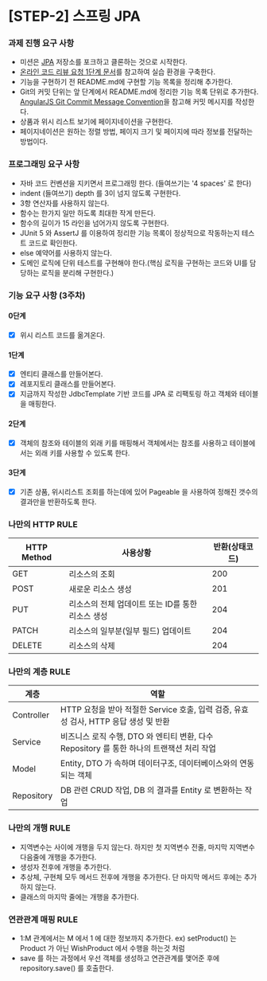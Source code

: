 # [STEP-2] 스프링 JPA

### 과제 진행 요구 사항

- 미션은 [JPA](https://github.com/kakao-tech-campus-2nd-step2/spring-gift-jpa) 저장소를 포크하고 클론하는 것으로 시작한다.
- [온라인 코드 리뷰 요청 1단계 문서](https://github.com/next-step/nextstep-docs/blob/master/codereview/review-step1.md)를 참고하여 실습 환경을
  구축한다.
- 기능을 구현하기 전 README.md에 구현할 기능 목록을 정리해 추가한다.
- Git의 커밋 단위는 앞 단계에서 README.md에 정리한 기능 목록 단위로
  추가한다. [AngularJS Git Commit Message Convention](https://gist.github.com/stephenparish/9941e89d80e2bc58a153)을 참고해 커밋
  메시지를 작성한다.
- 상품과 위시 리스트 보기에 페이지네이션을 구현한다.
- 페이지네이션은 원하는 정렬 방법, 페이지 크기 및 페이지에 따라 정보를 전달하는 방법이다.

### 프로그래밍 요구 사항

- 자바 코드 컨벤션을 지키면서 프로그래밍 한다. (들여쓰기는 '4 spaces' 로 한다)
- indent (들여쓰기) depth 를 3이 넘지 않도록 구현한다.
- 3항 연산자를 사용하지 않는다.
- 함수는 한가지 일만 하도록 최대한 작게 만든다.
- 함수의 길이가 15 라인을 넘어가지 않도록 구현한다.
- JUnit 5 와 AssertJ 를 이용하여 정리한 기능 목록이 정상적으로 작동하는지 테스트 코드로 확인한다.
- else 예약어를 사용하지 않는다.
- 도메인 로직에 단위 테스트를 구현해야 한다.(핵심 로직을 구현하는 코드와 UI를 담당하는 로직을 분리해 구현한다.)

### 기능 요구 사항 (3주차)

#### 0단계

- [X] 위시 리스트 코드를 옮겨온다.

#### 1단계

- [X] 엔티티 클래스를 만들어본다.
- [X] 레포지토리 클래스를 만들어본다.
- [X] 지금까지 작성한 JdbcTemplate 기반 코드를 JPA 로 리팩토링 하고 객체와 테이블을 매핑한다.

#### 2단계

- [X] 객체의 참조와 테이블의 외래 키를 매핑해서 객체에서는 참조를 사용하고 테이블에서는 외래 키를 사용할 수 있도록 한다.

#### 3단계

- [X] 기존 상품, 위시리스트 조회를 하는데에 있어 Pageable 을 사용하여 정해진 갯수의 결과만을 반환하도록 한다.

### 나만의 HTTP RULE

| HTTP Method | 사용상황                           | 반환(상태코드) |
|-------------|--------------------------------|----------|
| GET         | 리소스의 조회                        | 200      | 
| POST        | 새로운 리소스 생성                     | 201      |
| PUT         | 리소스의 전체 업데이트 또는 ID를 통한 리소스 생성  | 204      |
| PATCH       | 리소스의 일부분(일부 필드) 업데이트           | 204      |
| DELETE      | 리소스의 삭제                        | 204      |

### 나만의 계층 RULE

| 계층         | 역할                                                          |
|------------|-------------------------------------------------------------|
| Controller | HTTP 요청을 받아 적절한 Service 호출, 입력 검증, 유효성 검사, HTTP 응답 생성 및 반환  |
| Service    | 비즈니스 로직 수행, DTO 와 엔티티 변환, 다수 Repository 를 통한 하나의 트랜잭션 처리 작업 |
| Model      | Entity, DTO 가 속하며 데이터구조, 데이터베이스와의 연동되는 객체                   |
| Repository | DB 관련 CRUD 작업, DB 의 결과를 Entity 로 변환하는 작업                    |

### 나만의 개행 RULE

- 지역변수는 사이에 개행을 두지 않는다. 하지만 첫 지역변수 전줄, 마지막 지역변수 다음줄에 개행을 추가한다.
- 생성자 전후에 개행을 추가한다.
- 추상체, 구현체 모두 메서드 전후에 개행을 추가한다. 단 마지막 메서드 후에는 추가하지 않는다.
- 클래스의 마지막 줄에는 개행을 추가한다.

### 연관관계 매핑 RULE

- 1:M 관계에서는 M 에서 1 에 대한 정보까지 추가한다. ex) setProduct() 는 Product 가 아닌 WishProduct 에서 수행을 하는것 처럼
- save 를 하는 과정에서 우선 객체를 생성하고 연관관계를 맺어준 후에 repository.save() 를 호출한다.
